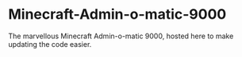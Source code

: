 # Minecraft-Admin-o-matic-9000
The marvellous Minecraft Admin-o-matic 9000, hosted here to make updating the code easier.
